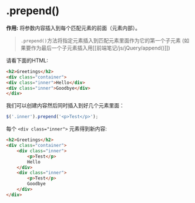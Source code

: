 # .prepend()
**作用:** 将参数内容插入到每个匹配元素的前面（元素内部）。

>`.prepend()`方法将指定元素插入到匹配元素里面作为它的第一个子元素 (如果要作为最后一个子元素插入用[[前端笔记/js/jQuery/append()]])

请看下面的HTML:
```html
<h2>Greetings</h2>
<div class="container">
<div class="inner">Hello</div>
<div class="inner">Goodbye</div>
</div>
```
我们可以创建内容然后同时插入到好几个元素里面：

```js
$('.inner').prepend('<p>Test</p>');
```
每个 `<div class="inner">` 元素得到新内容:
```html
<h2>Greetings</h2>
<div class="container">
	<div class="inner">
		<p>Test</p>
		Hello
	</div>
	<div class="inner">
		<p>Test</p>
		Goodbye
	</div>
</div>
```